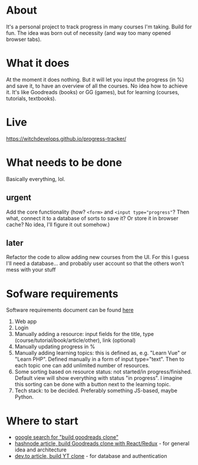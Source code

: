 # About
It's a personal project to track progress in many courses I'm taking. Build for fun. The idea was born out of necessity (and way too many opened browser tabs).

# What it does
At the moment it does nothing.
But it will let you input the progress (in %) and save it, to have an overview of all the courses. No idea how to achieve it.
It's like Goodreads (books) or GG (games), but for learning (courses, tutorials, textbooks).

# Live
https://witchdevelops.github.io/progress-tracker/

# What needs to be done
Basically everything, lol.
## urgent
Add the core functionality (how? `<form>` and `<input type="progress"`? Then what, connect it to a database of sorts to save it? Or store it in browser cache? No idea, I'll figure it out somehow.)
## later
Refactor the code to allow adding new courses from the UI. For this I guess I'll need a database... and probably user account so that the others won't mess with your stuff

# Sofware requirements
Software requirements document can be found [here](https://www.craft.me/s/JRZluxKSODazXO)
1. Web app
2. Login
3. Manually adding a resource: input fields for the title, type (course/tutorial/book/article/other), link (optional)
4. Manually updating progress in %
5. Manually adding learning topics: this is defined as, e.g. "Learn Vue" or "Learn PHP". Defined manually in a form of input type="text". Then to each topic one can add unlimited number of resources.
6. Some sorting based on resource status: not started/in progress/finished. Default view will show everything with status "in progress". I imagine this sorting can be done with a button next to the learning topic.
7. Tech stack: to be decided. Preferably something JS-based, maybe Python.

# Where to start
* [google search for "build goodreads clone"](https://www.google.com/search?q=build+goodreads+clone&oq=build+goodreads+clone&aqs=chrome.0.69i59.11292j0j7&sourceid=chrome&ie=UTF-8)
* [hashnode article, build Goodreads clone with React/Redux](https://saravanakumarjn.hashnode.dev/goodreads-clone-reactjs) - for general idea and architecture
* [dev.to article, build YT clone](https://dev.to/reedbarger/how-to-build-a-youtube-clone-with-react-1m27) - for database and authentication
